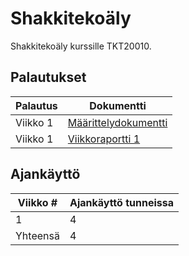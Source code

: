 # Shakkitekoäly

Shakkitekoäly kurssille TKT20010.

## Palautukset

| Palautus | Dokumentti | 
| --- | --- |
| Viikko 1 | [Määrittelydokumentti](https://github.com/pomiska/tiralabra-chessbot/blob/master/documentation/maarittelydokumentti.md) |
| Viikko 1 | [Viikkoraportti 1](https://github.com/pomiska/tiralabra-chessbot/blob/master/documentation/viikkoraportti1.md) |

## Ajankäyttö

| Viikko # | Ajankäyttö tunneissa |
| --- | --- |
| 1 | 4 |
| Yhteensä | 4 |
